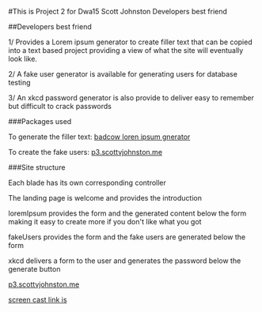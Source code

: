 #This is Project 2 for Dwa15 Scott Johnston Developers best friend

##Developers best friend

1/ Provides a Lorem ipsum generator to create filler text that can be copied into
a text based project providing a view of what the site will eventually look like.

2/ A fake user generator is available for generating users for database testing

3/ An xkcd password generator is also provide to deliver easy to remember but
difficult to crack passwords

###Packages used

To generate the filler text:
[badcow loren ipsum gnerator](https://packagist.org/packages/badcow/lorem-ipsum)

To create the fake users:
[p3.scottvjohnston.me](http://p3.scottvjohnston.me/)

###Site structure

Each blade has its own corresponding controller

The landing page is welcome and provides the introduction

loremIpsum provides the form and the generated content below the form
making it easy to create more if you don't like what you got

fakeUsers provides the form and the fake users are generated below
the form

xkcd delivers a form to the user and generates the password below the
generate button




[p3.scottvjohnston.me](http://p3.scottvjohnston.me/)

[screen cast link is]()
